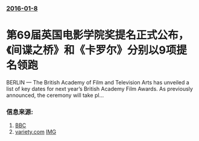 ### [2016-01-8](/news/2016/01/8/index.md)

##### 
# 第69届英国电影学院奖提名正式公布，《间谍之桥》和《卡罗尔》分别以9项提名领跑 

BERLIN — The British Academy of Film and Television Arts has unveiled a list of key dates for next year’s British Academy Film Awards. As previously announced, the ceremony will take pl…


### 信息来源:

1. [BBC](http://www.bbc.com/news/entertainment-arts-35260399)
2. [variety.com](http://variety.com/2015/film/awards/bafta-reveals-key-dates-for-film-awards-to-be-held-in-2016-1201556893/) [IMG](https://pmcvariety.files.wordpress.com/2013/12/bafta-mask.jpg?w=700&h=393&crop=1)
